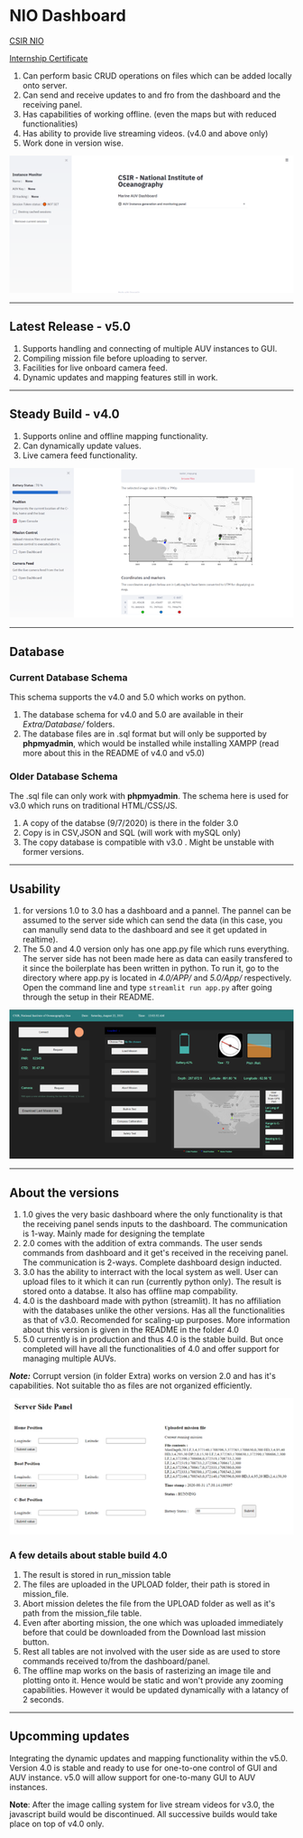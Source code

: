 # NIO Dashboard

[CSIR NIO](https://www.nio.res.in/)

[Internship Certificate](https://drive.google.com/file/d/1vGrA5sqnuspeIUXMtAhNF72mKxN5tSws/view)

1. Can perform basic CRUD operations on files which can be added locally onto server.
2. Can send and receive updates to and fro from the dashboard and the receiving panel.
3. Has capabilities of working offline. (even the maps but with reduced functionalities)
4. Has ability to provide live streaming videos. (v4.0 and above only)
5. Work done in version wise.

!['The latest 5.0 version with improved UI for offline imaging and video streaming'](./Extra/Images/landing_page.png)

---

## Latest Release - v5.0

1. Supports handling and connecting of multiple AUV instances to GUI.
2. Compiling mission file before uploading to server.
3. Facilities for live onboard camera feed.
4. Dynamic updates and mapping features still in work.

---

## Steady Build - v4.0

1. Supports online and offline mapping functionality.
2. Can dynamically update values.
3. Live camera feed functionality.

!['Onffline mapping in v4.0'](./Extra/Images/dashboard_python2.png)

---

## Database

### Current Database Schema

This schema supports the v4.0 and 5.0 which works on python.

1. The database schema for v4.0 and 5.0 are available in their _Extra/Database/_ folders.
2. The database files are in .sql format but will only be supported by __phpmyadmin__, which would be installed while installing XAMPP (read more about this in the README of v4.0 and v5.0)

### Older Database Schema

The .sql file can only work with __phpmyadmin__. The schema here is used for v3.0 which runs on traditional HTML/CSS/JS.

1. A copy of the databse (9/7/2020) is there in the folder 3.0
2. Copy is in CSV,JSON and SQL (will work with mySQL only)
3. The copy database is compatible with v3.0 . Might be unstable with former versions.

---

## Usability

1. for versions 1.0 to 3.0 has a dashboard and a pannel. The pannel can be assumed to the server side which can send the data (in this case, you can manully send data to the dashboard and see it get updated in realtime).
2. The 5.0 and 4.0 version only has one app.py file which runs everything. The server side has not been made here as data can easily transfered to it since the boilerplate has been written in python. To run it, go to the directory where app.py is located in _4.0/APP/_ and _5.0/App/_ respectively. Open the command line and type `streamlit run app.py` after going through the setup in their README.

!['The latest build of Dashboard working on HTML/CSS/JS/PHP i.e v3.0'](./Extra/Images/dashboard_javascript.png)

---

## About the versions

1. 1.0 gives the very basic dashboard where the only functionality is that the receiving panel sends inputs to the dashboard. The communication is 1-way. Mainly made for designing the template
2. 2.0 comes with the addition of extra commands. The user sends commands from dashboard and it get's received in the receiving panel. The communication is 2-ways. Complete dashboard design inducted.
3. 3.0 has the ability to interract with the local system as well. User can upload files to it which it can run (currently python only). The result is stored onto a databse. It also has offline map compability.
4. 4.0 is the dashboard made with python (streamlit). It has no affiliation with the databases unlike the other versions. Has all the functionalities as that of v3.0. Recomended for scaling-up purposes. More information about this version is given in the README in the folder 4.0
5. 5.0 currently is in production and thus 4.0 is the stable build. But once completed will have all the functionalities of 4.0 and offer support for managing multiple AUVs.

___Note:___ Corrupt version (in folder Extra) works on version 2.0 and has it's capabilities. Not suitable tho as files are not organized efficiently.

!['The builds before 4.0 have a receiving pannel with them to simulate the realtime functionalities of the dashboard and perform to and fro communications'](./Extra/Images/server_panel.png)

### A few details about stable build 4.0

1. The result is stored in run_mission table
2. The files are uploaded in the UPLOAD folder, their path is stored in mission_file.
3. Abort mission deletes the file from the UPLOAD folder as well as it's path from the mission_file table.
4. Even after aborting mission, the one which was uploaded immediately before that could be downloaded from the Download last mission button.
5. Rest all tables are not involved with the user side as are used to store commands received to/from the dashboard/panel.
6. The offline map works on the basis of rasterizing an image tile and plotting onto it. Hence would be static and won't provide any zooming capabilities. However it would be updated dynamically with a latancy of 2 seconds.

---

## Upcomming updates

Integrating the dynamic updates and mapping functionality within the v5.0. Version 4.0 is stable and ready to use for one-to-one control of GUI and AUV instance. v5.0 will allow support for one-to-many GUI to AUV instances.

__Note__: After the image calling system for live stream videos for v3.0, the javascript build would be discontinued. All successive builds would take place on top of v4.0 only.
